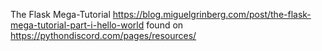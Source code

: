 The Flask Mega-Tutorial https://blog.miguelgrinberg.com/post/the-flask-mega-tutorial-part-i-hello-world
found on https://pythondiscord.com/pages/resources/
